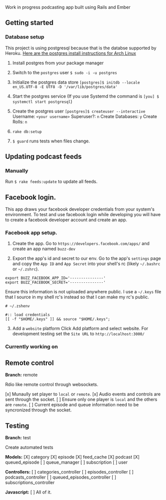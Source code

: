 Work in progress podcasting app built using Rails and Ember

## Getting started

### Database setup

This project is using postgresql because that is the databse supported by
Heroku. [Here are the postgres install instructions for Arch Linux](https://wiki.archlinux.org/index.php/Postgres)

1. Install postgres from your package manager
2. Switch to the `postgres` user
   `$ sudo -i -u postgres`
3. Initialize the postgres data store
  `[postgres]$ initdb --locale en_US.UTF-8 -E UTF8 -D '/var/lib/postgres/data'`
4. Start the postgres service (If you use Systemd the command is `[you] $ systemctl start postgresql`)
5. Create the postgres user
  `[postgres]$ createuser --interactive`
  Username:  `<your username>`
  Superuser?: `n`
  Create Databases: `y`
  Create Rolls: `n`
6. `rake db:setup`

7. `$ guard` runs tests when files change.

## Updating podcast feeds

### Manually

Run `$ rake feeds:update` to update all feeds.

## Facebook login.

This app draws your facebook developer credentials from your system's
environment. To test and use facebook login while developing you will have
to create a facebook developer account and create an app.

### Facebook app setup.

1. Create the app.
   Go to `https://developers.facebook.com/apps/` and create an app named
  `buzz-dev`

2. Export the app's id and secret to our env.
   Go to the app's `settings` page and copy the `App ID` and `App Secret`
   into your shell's rc (likely `~/.bashrc` or `~/.zshrc`).

  ```
  export BUZZ_FACEBOOK_APP_ID='---------------'
  export BUZZ_FACEBOOK_SECRET='---------------'
  ```

  Ensure this information is not uploaded anywhere public. I use a `~/.keys`
  file that I source in my shell rc's instead so that I can make my rc's
  public.

  ```
  # ~/.zshenv

  #:: load credentials
  [[ -f "$HOME/.keys" ]] && source "$HOME/.keys";
  ```

3. Add a `website` platform
   Click Add platform and select website. For development testing set the 
  `Site URL` to `http://localhost:3000/`

### Currently working on

## Remote control
**Branch:** remote

Rdio like remote control through websockets.

[x] Munaully set player to `local` or `remote`.
[x] Audio events and controls are sent through the socket.
[ ] Ensure only one player is `local` and the others are `remote`.
[ ] Current episode and queue information need to be syncronized through
the socket.

## Testing
**Branch:** test

Create automated tests

**Models:**
 [X] category
 [X] episode
 [X] feed_cache
 [X] podcast
 [X] queued_episode
 [ ] queue_manager
 [ ] subscription
 [ ] user

**Controllers:**
 [ ] categories_controller
 [ ] episodes_controller
 [ ] podcasts_controller
 [ ] queued_episodes_controller
 [ ] subscriptions_controller

**Javascript:**
 [ ] All of it.
